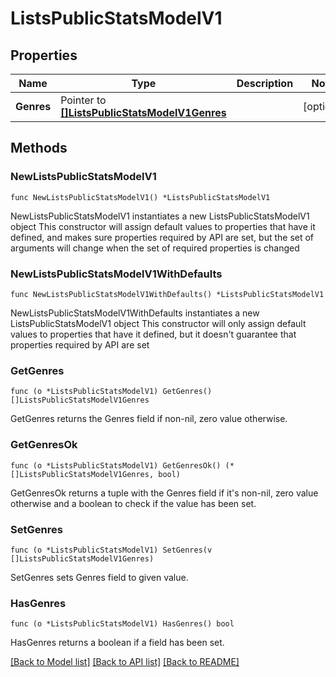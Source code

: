 # ListsPublicStatsModelV1

## Properties

Name | Type | Description | Notes
------------ | ------------- | ------------- | -------------
**Genres** | Pointer to [**[]ListsPublicStatsModelV1Genres**](ListsPublicStatsModelV1Genres.md) |  | [optional] 

## Methods

### NewListsPublicStatsModelV1

`func NewListsPublicStatsModelV1() *ListsPublicStatsModelV1`

NewListsPublicStatsModelV1 instantiates a new ListsPublicStatsModelV1 object
This constructor will assign default values to properties that have it defined,
and makes sure properties required by API are set, but the set of arguments
will change when the set of required properties is changed

### NewListsPublicStatsModelV1WithDefaults

`func NewListsPublicStatsModelV1WithDefaults() *ListsPublicStatsModelV1`

NewListsPublicStatsModelV1WithDefaults instantiates a new ListsPublicStatsModelV1 object
This constructor will only assign default values to properties that have it defined,
but it doesn't guarantee that properties required by API are set

### GetGenres

`func (o *ListsPublicStatsModelV1) GetGenres() []ListsPublicStatsModelV1Genres`

GetGenres returns the Genres field if non-nil, zero value otherwise.

### GetGenresOk

`func (o *ListsPublicStatsModelV1) GetGenresOk() (*[]ListsPublicStatsModelV1Genres, bool)`

GetGenresOk returns a tuple with the Genres field if it's non-nil, zero value otherwise
and a boolean to check if the value has been set.

### SetGenres

`func (o *ListsPublicStatsModelV1) SetGenres(v []ListsPublicStatsModelV1Genres)`

SetGenres sets Genres field to given value.

### HasGenres

`func (o *ListsPublicStatsModelV1) HasGenres() bool`

HasGenres returns a boolean if a field has been set.


[[Back to Model list]](../README.md#documentation-for-models) [[Back to API list]](../README.md#documentation-for-api-endpoints) [[Back to README]](../README.md)


